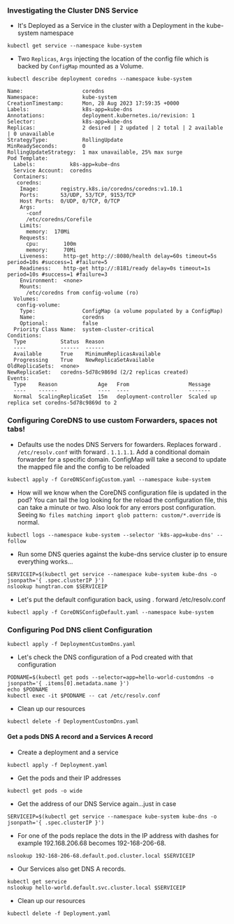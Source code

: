 ### Investigating the Cluster DNS Service
- It's Deployed as a Service in the cluster with a Deployment in the kube-system namespace

```
kubectl get service --namespace kube-system
```

- Two `Replicas`, `Args` injecting the location of the config file which is backed by `ConfigMap` mounted as a Volume.
```
kubectl describe deployment coredns --namespace kube-system

Name:                   coredns
Namespace:              kube-system
CreationTimestamp:      Mon, 28 Aug 2023 17:59:35 +0000
Labels:                 k8s-app=kube-dns
Annotations:            deployment.kubernetes.io/revision: 1
Selector:               k8s-app=kube-dns
Replicas:               2 desired | 2 updated | 2 total | 2 available | 0 unavailable
StrategyType:           RollingUpdate
MinReadySeconds:        0
RollingUpdateStrategy:  1 max unavailable, 25% max surge
Pod Template:
  Labels:           k8s-app=kube-dns
  Service Account:  coredns
  Containers:
   coredns:
    Image:       registry.k8s.io/coredns/coredns:v1.10.1
    Ports:       53/UDP, 53/TCP, 9153/TCP
    Host Ports:  0/UDP, 0/TCP, 0/TCP
    Args:
      -conf
      /etc/coredns/Corefile
    Limits:
      memory:  170Mi
    Requests:
      cpu:        100m
      memory:     70Mi
    Liveness:     http-get http://:8080/health delay=60s timeout=5s period=10s #success=1 #failure=5
    Readiness:    http-get http://:8181/ready delay=0s timeout=1s period=10s #success=1 #failure=3
    Environment:  <none>
    Mounts:
      /etc/coredns from config-volume (ro)
  Volumes:
   config-volume:
    Type:               ConfigMap (a volume populated by a ConfigMap)
    Name:               coredns
    Optional:           false
  Priority Class Name:  system-cluster-critical
Conditions:
  Type           Status  Reason
  ----           ------  ------
  Available      True    MinimumReplicasAvailable
  Progressing    True    NewReplicaSetAvailable
OldReplicaSets:  <none>
NewReplicaSet:   coredns-5d78c9869d (2/2 replicas created)
Events:
  Type    Reason             Age   From                   Message
  ----    ------             ----  ----                   -------
  Normal  ScalingReplicaSet  15m   deployment-controller  Scaled up replica set coredns-5d78c9869d to 2
```
 
### Configuring CoreDNS to use custom Forwarders, spaces not tabs!
- Defaults use the nodes DNS Servers for fowarders.
Replaces forward . `/etc/resolv.conf` with forward . `1.1.1.1`.
Add a conditional domain forwarder for a specific domain.
ConfigMap will take a second to update the mapped file and the config to be reloaded

```
kubectl apply -f CoreDNSConfigCustom.yaml --namespace kube-system
```

- How will we know when the CoreDNS configuration file is updated in the pod?
You can tail the log looking for the reload the configuration file, this can take a minute or two.
Also look for any errors post configuration. Seeing `No files matching import glob pattern: custom/*.override` is normal.
```
kubectl logs --namespace kube-system --selector 'k8s-app=kube-dns' --follow 
```

- Run some DNS queries against the kube-dns service cluster ip to ensure everything works...

```
SERVICEIP=$(kubectl get service --namespace kube-system kube-dns -o jsonpath='{ .spec.clusterIP }')
nslookup hungtran.com $SERVICEIP
```

- Let's put the default configuration back, using . forward /etc/resolv.conf 
```
kubectl apply -f CoreDNSConfigDefault.yaml --namespace kube-system
```


### Configuring Pod DNS client Configuration
```
kubectl apply -f DeploymentCustomDns.yaml
```

- Let's check the DNS configuration of a Pod created with that configuration
```
PODNAME=$(kubectl get pods --selector=app=hello-world-customdns -o jsonpath='{ .items[0].metadata.name }')
echo $PODNAME
kubectl exec -it $PODNAME -- cat /etc/resolv.conf
```

- Clean up our resources
```
kubectl delete -f DeploymentCustomDns.yaml
```


#### Get a pods DNS A record and a Services A record
- Create a deployment and a service
```
kubectl apply -f Deployment.yaml
```

- Get the pods and their IP addresses
```
kubectl get pods -o wide
```

- Get the address of our DNS Service again...just in case
```
SERVICEIP=$(kubectl get service --namespace kube-system kube-dns -o jsonpath='{ .spec.clusterIP }')
```

- For one of the pods replace the dots in the IP address with dashes for example 192.168.206.68 becomes 192-168-206-68.
```
nslookup 192-168-206-68.default.pod.cluster.local $SERVICEIP
```

- Our Services also get DNS A records.
```
kubectl get service 
nslookup hello-world.default.svc.cluster.local $SERVICEIP
```

- Clean up our resources
```
kubectl delete -f Deployment.yaml
```
